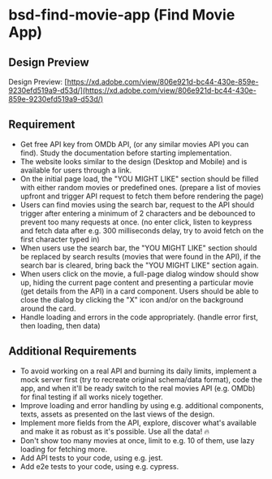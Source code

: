 # bsd-find-movie-app (Find Movie App)

## Design Preview

Design Preview: [https://xd.adobe.com/view/806e921d-bc44-430e-859e-9230efd519a9-d53d/](https://xd.adobe.com/view/806e921d-bc44-430e-859e-9230efd519a9-d53d/)

## Requirement

* Get free API key from OMDb API, (or any similar movies API you can find). Study the documentation before starting implementation.
* The website looks similar to the design (Desktop and Mobile) and is available for users through a link.
* On the initial page load, the "YOU MIGHT LIKE" section should be filled with either random movies or predefined ones. (prepare a list of movies upfront and trigger API request to fetch them before rendering the page)
* Users can find movies using the search bar, request to the API should trigger after entering a minimum of 2 characters and be debounced to prevent too many requests at once. (no enter click, listen to keypress and fetch data after e.g. 300 milliseconds delay, try to avoid fetch on the first character typed in)
* When users use the search bar, the "YOU MIGHT LIKE" section should be replaced by search results (movies that were found in the API), if the search bar is cleared, bring back the "YOU MIGHT LIKE" section again.
* When users click on the movie, a full-page dialog window should show up, hiding the current page content and presenting a particular movie (get details from the API) in a card component. Users should be able to close the dialog by clicking the "X" icon and/or on the background around the card.
* Handle loading and errors in the code appropriately. (handle error first, then loading, then data)

## Additional Requirements

* To avoid working on a real API and burning its daily limits, implement a mock server first (try to recreate original schema/data format), code the app, and when it'll be ready switch to the real movies API (e.g. OMDb) for final testing if all works nicely together.
* Improve loading and error handling by using e.g. additional components, texts, assets as presented on the last views of the design.
* Implement more fields from the API, explore, discover what's available and make it as robust as it's possible. Use all the data! 🔥
* Don't show too many movies at once, limit to e.g. 10 of them, use lazy loading for fetching more.
* Add API tests to your code, using e.g. jest.
* Add e2e tests to your code, using e.g. cypress.